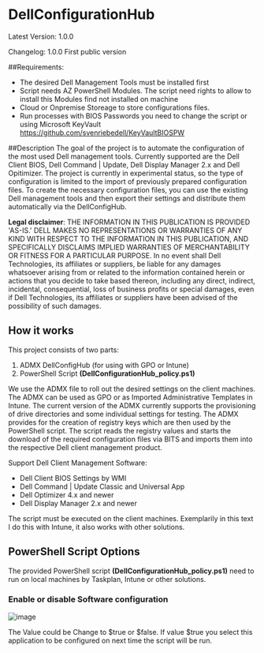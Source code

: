 # DellConfigurationHub
Latest Version: 1.0.0

Changelog:
1.0.0 First public version

##Requirements:
- The desired Dell Management Tools must be installed first
- Script needs AZ PowerShell Modules. The script need rights to allow to install this Modules find not installed on machine
- Cloud or Onpremise Storeage to store configurations files.
- Run processes with BIOS Passwords you need to change the script or using Microsoft KeyVault https://github.com/svenriebedell/KeyVaultBIOSPW


##Description
The goal of the project is to automate the configuration of the most used Dell management tools. Currently supported are the Dell Client BIOS, Dell Command | Update, Dell Display Manager 2.x and Dell Opitimizer. The project is currently in experimental status, so the type of configuration is limited to the import of previously prepared configuration files.
To create the necessary configuration files, you can use the existing Dell management tools and then export their settings and distribute them automatically via the DellConfigHub.

**Legal disclaimer**: THE INFORMATION IN THIS PUBLICATION IS PROVIDED 'AS-IS.' DELL MAKES NO REPRESENTATIONS OR WARRANTIES OF ANY KIND WITH RESPECT TO THE INFORMATION IN THIS PUBLICATION, AND SPECIFICALLY DISCLAIMS IMPLIED WARRANTIES OF MERCHANTABILITY OR FITNESS FOR A PARTICULAR PURPOSE. In no event shall Dell Technologies, its affiliates or suppliers, be liable for any damages whatsoever arising from or related to the information contained herein or actions that you decide to take based thereon, including any direct, indirect, incidental, consequential, loss of business profits or special damages, even if Dell Technologies, its affiliates or suppliers have been advised of the possibility of such damages.

## How it works
This project consists of two parts:

1. ADMX DellConfigHub (for using with GPO or Intune)
2. PowerShell Script **(DellConfigurationHub_policy.ps1)**

We use the ADMX file to roll out the desired settings on the client machines. The ADMX can be used as GPO or as Imported Administrative Templates in Intune. The current version of the ADMX currently supports the provisioning of drive directories and some individual settings for testing. The ADMX provides for the creation of registry keys which are then used by the PowerShell script. The script reads the registry values and starts the download of the required configuration files via BITS and imports them into the respective Dell client management product.

Support Dell Client Management Software:
- Dell Client BIOS Settings by WMI
- Dell Command | Update Classic and Universal App
- Dell Optimizer 4.x and newer
- Dell Display Manager 2.x and newer

The script must be executed on the client machines. Exemplarily in this text I do this with Intune, it also works with other solutions.


## PowerShell Script Options
The provided PowerShell script **(DellConfigurationHub_policy.ps1)** need to run on local machines by Taskplan, Intune or other solutions.

### Enable or disable Software configuration
![image](https://github.com/svenriebedell/DellConfigurationHub/assets/99394991/9a55eb11-32d3-4c40-8d7f-1696f5ab9448)

The Value could be Change to $true or $false. If value $true you select this application to be configured on next time the script will be run.

